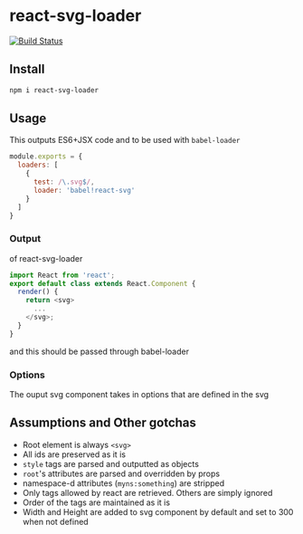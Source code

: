 # react-svg-loader

[![Build Status](https://travis-ci.org/boopathi/react-svg-loader.svg)](https://travis-ci.org/boopathi/react-svg-loader)

## Install

```sh
npm i react-svg-loader
```

## Usage

This outputs ES6+JSX code and to be used with `babel-loader`

```js
module.exports = {
  loaders: [
    {
      test: /\.svg$/,
      loader: 'babel!react-svg'
    }
  ]
}
```

### Output

of react-svg-loader

```js
import React from 'react';
export default class extends React.Component {
  render() {
    return <svg>
      ...
    </svg>;
  }
}
```

and this should be passed through babel-loader

### Options

The ouput svg component takes in options that are defined in the svg

## Assumptions and Other gotchas

+ Root element is always `<svg>`
+ All ids are preserved as it is
+ `style` tags are parsed and outputted as objects
+ `root`'s attributes are parsed and overridden by props
+ namespace-d attributes (`myns:something`) are stripped
+ Only tags allowed by react are retrieved. Others are simply ignored
+ Order of the tags are maintained as it is
+ Width and Height are added to svg component by default and set to 300 when not defined
